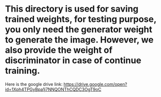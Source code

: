 # This directory is used for saving trained weights, for testing purpose, you only need the generator weight to generate the image. However, we also provide the weight of discriminator in case of continue training.
Here is the google drive link: https://drive.google.com/open?id=1Xph4TPGyBpa1j7NNQONThCQDC3OgT9oC